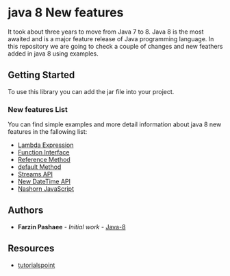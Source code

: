 # java 8 New features 
It took about three years to move from Java 7 to 8. Java 8 is the most awaited and is a major feature release of Java programming language. In this repository we are going to check a couple of changes and new feathers added in java 8 using examples.

## Getting Started
To use this library you can add the jar file into your project.

### New features List
You can find simple examples and more detail information about java 8 new features in the fallowing list: 
- [Lambda Expression](https://github.com/farzinpashaee/java-8/tree/master/src/java8/lambdaExpression)
- [Function Interface](https://github.com/farzinpashaee/java-8/tree/master/src/java8/functionInterface)
- [Reference Method](https://github.com/farzinpashaee/java-8/tree/master/src/java8/referenceMethod) 
- [default Method](https://github.com/farzinpashaee/java-8/tree/master/src/java8/defaultMethods)
- [Streams API](https://github.com/farzinpashaee/java-8/tree/master/src/java8/streamsApi)
- [New DateTime API](https://github.com/farzinpashaee/java-8/tree/master/src/java8/dateTimeApi)
- [Nashorn JavaScript](https://github.com/farzinpashaee/java-8/tree/master/src/java8/nashornavaScript)

## Authors

* **Farzin Pashaee** - *Initial work* - [Java-8](https://github.com/farzinpashaee/java-8)

## Resources
- [tutorialspoint](https://www.tutorialspoint.com/java8/)

